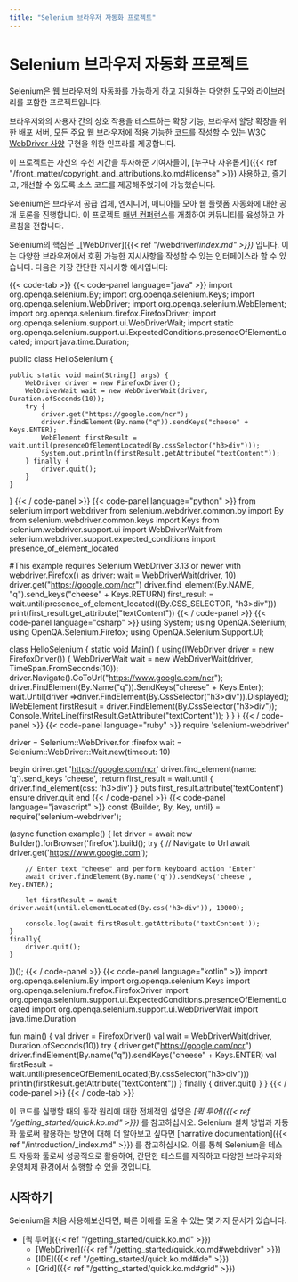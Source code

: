 ```yaml
---
title: "Selenium 브라우저 자동화 프로젝트"
---
```


# Selenium 브라우저 자동화 프로젝트

Selenium은 웹 브라우저의 자동화를 가능하게 하고 지원하는 다양한 도구와 라이브러리를 포함한 프로젝트입니다.

브라우저와의 사용자 간의 상호 작용을 테스트하는 확장 기능, 브라우저 할당 확장을 위한 배포 서버, 모든 주요 웹 브라우저에 적용 가능한 코드를 작성할 수 있는 
[W3C WebDriver 사양](//www.w3.org/TR/webdriver/)
구현을 위한 인프라를 제공합니다.

이 프로젝트는 자신의 수천 시간을 투자해준 기여자들이, [누구나 자유롭게]({{< ref "/front_matter/copyright_and_attributions.ko.md#license" >}}) 사용하고, 즐기고, 개선할 수 있도록 소스 코드를 제공해주었기에 가능했습니다.

Selenium은 브라우저 공급 업체, 엔지니어, 매니아를 모아 웹 플랫폼 자동화에 대한 공개 토론을 진행합니다. 이 프로젝트 [매년 컨퍼런스](//seleniumconf.com/)를 개최하여 커뮤니티를 육성하고 가르침을 전합니다.

Selenium의 핵심은 _[WebDriver]({{< ref "/webdriver/_index.md" >}})_ 입니다. 
이는 다양한 브라우저에서 호환 가능한 지시사항을 작성할 수 있는 인터페이스라 할 수 있습니다. 다음은 가장 간단한 지시사항 예시입니다:

{{< code-tab >}}
  {{< code-panel language="java" >}}
import org.openqa.selenium.By;
import org.openqa.selenium.Keys;
import org.openqa.selenium.WebDriver;
import org.openqa.selenium.WebElement;
import org.openqa.selenium.firefox.FirefoxDriver;
import org.openqa.selenium.support.ui.WebDriverWait;
import static org.openqa.selenium.support.ui.ExpectedConditions.presenceOfElementLocated;
import java.time.Duration;

public class HelloSelenium {

    public static void main(String[] args) {
        WebDriver driver = new FirefoxDriver();
        WebDriverWait wait = new WebDriverWait(driver, Duration.ofSeconds(10));
        try {
            driver.get("https://google.com/ncr");
            driver.findElement(By.name("q")).sendKeys("cheese" + Keys.ENTER);
            WebElement firstResult = wait.until(presenceOfElementLocated(By.cssSelector("h3>div")));
            System.out.println(firstResult.getAttribute("textContent"));
        } finally {
            driver.quit();
        }
    }
}
  {{< / code-panel >}}
  {{< code-panel language="python" >}}
from selenium import webdriver
from selenium.webdriver.common.by import By
from selenium.webdriver.common.keys import Keys
from selenium.webdriver.support.ui import WebDriverWait
from selenium.webdriver.support.expected_conditions import presence_of_element_located

#This example requires Selenium WebDriver 3.13 or newer
with webdriver.Firefox() as driver:
    wait = WebDriverWait(driver, 10)
    driver.get("https://google.com/ncr")
    driver.find_element(By.NAME, "q").send_keys("cheese" + Keys.RETURN)
    first_result = wait.until(presence_of_element_located((By.CSS_SELECTOR, "h3>div")))
    print(first_result.get_attribute("textContent"))
  {{< / code-panel >}}
  {{< code-panel language="csharp" >}}
using System;
using OpenQA.Selenium;
using OpenQA.Selenium.Firefox;
using OpenQA.Selenium.Support.UI;

class HelloSelenium {
  static void Main() {
    using(IWebDriver driver = new FirefoxDriver()) {
      WebDriverWait wait = new WebDriverWait(driver, TimeSpan.FromSeconds(10));
      driver.Navigate().GoToUrl("https://www.google.com/ncr");
      driver.FindElement(By.Name("q")).SendKeys("cheese" + Keys.Enter);
      wait.Until(driver =>driver.FindElement(By.CssSelector("h3>div")).Displayed);
      IWebElement firstResult = driver.FindElement(By.CssSelector("h3>div"));
      Console.WriteLine(firstResult.GetAttribute("textContent"));
    }
  }
}
  {{< / code-panel >}}
  {{< code-panel language="ruby" >}}
require 'selenium-webdriver'

driver = Selenium::WebDriver.for :firefox
wait = Selenium::WebDriver::Wait.new(timeout: 10)

begin
  driver.get 'https://google.com/ncr'
  driver.find_element(name: 'q').send_keys 'cheese', :return
  first_result = wait.until { driver.find_element(css: 'h3>div') }
  puts first_result.attribute('textContent')
ensure
  driver.quit
end
  {{< / code-panel >}}
  {{< code-panel language="javascript" >}}
const {Builder, By, Key, until} = require('selenium-webdriver');

(async function example() {
    let driver = await new Builder().forBrowser('firefox').build();
    try {
        // Navigate to Url
        await driver.get('https://www.google.com');

        // Enter text "cheese" and perform keyboard action "Enter"
        await driver.findElement(By.name('q')).sendKeys('cheese', Key.ENTER);

        let firstResult = await driver.wait(until.elementLocated(By.css('h3>div')), 10000);

        console.log(await firstResult.getAttribute('textContent'));
    }
    finally{
        driver.quit();
    }
})();
  {{< / code-panel >}}
  {{< code-panel language="kotlin" >}}
import org.openqa.selenium.By
import org.openqa.selenium.Keys
import org.openqa.selenium.firefox.FirefoxDriver
import org.openqa.selenium.support.ui.ExpectedConditions.presenceOfElementLocated
import org.openqa.selenium.support.ui.WebDriverWait
import java.time.Duration

fun main() {
    val driver = FirefoxDriver()
    val wait = WebDriverWait(driver, Duration.ofSeconds(10))
    try {
        driver.get("https://google.com/ncr")
        driver.findElement(By.name("q")).sendKeys("cheese" + Keys.ENTER)
        val firstResult = wait.until(presenceOfElementLocated(By.cssSelector("h3>div")))
        println(firstResult.getAttribute("textContent"))
    } finally {
        driver.quit()
    }
}
  {{< / code-panel >}}
{{< / code-tab >}}


이 코드를 실행할 때의 동작 원리에 대한 전체적인 설명은 _[퀵 투어]({{< ref "/getting_started/quick.ko.md" >}})_ 를 참고하십시오.
Selenium 설치 방법과 자동화 툴로써 활용하는 방안에 대해 더 알아보고 싶다면 [narrative documentation]({{< ref "/introduction/_index.md" >}}) 를 참고하십시오. 이를 통해 Selenium을 테스트 자동화 툴로써 성공적으로 활용하여, 간단한 테스트를 제작하고 다양한 브라우저와 운영체제 환경에서 실행할 수 있을 것입니다.

## 시작하기

Selenium을 처음 사용해보신다면,
빠른 이해를 도울 수 있는 몇 가지 문서가 있습니다.

* [퀵 투어]({{< ref "/getting_started/quick.ko.md" >}})
  * [WebDriver]({{< ref "/getting_started/quick.ko.md#webdriver" >}})
  * [IDE]({{< ref "/getting_started/quick.ko.md#ide" >}})
  * [Grid]({{< ref "/getting_started/quick.ko.md#grid" >}})

